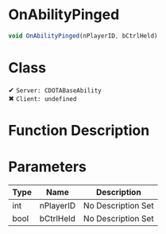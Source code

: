 # OnAbilityPinged
```js
void OnAbilityPinged(nPlayerID, bCtrlHeld)
```
# Class
✔ `Server: CDOTABaseAbility`  
✖ `Client: undefined`  

# Function Description

# Parameters
Type|Name|Description
--|--|--
int|nPlayerID|No Description Set
bool|bCtrlHeld|No Description Set
